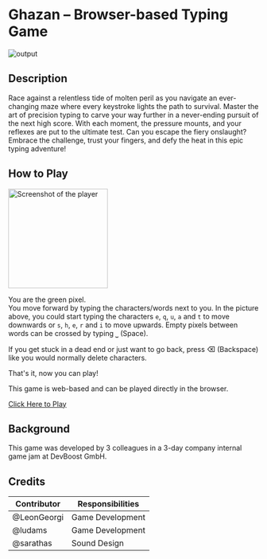 # Ghazan – Browser-based Typing Game

![output](https://github.com/user-attachments/assets/98006cf4-1363-46c2-b115-358236443b31)


## Description

Race against a relentless tide of molten peril as you navigate an ever-changing maze where every keystroke lights the
path to survival. Master the art of precision typing to carve your way further in a never-ending pursuit of the next
high score. With each moment, the pressure mounts, and your reflexes are put to the ultimate test. Can you escape the
fiery onslaught? Embrace the challenge, trust your fingers, and defy the heat in this epic typing adventure!

## How to Play

<img width="200" alt="Screenshot of the player" src="https://github.com/user-attachments/assets/df5e36d9-9627-48be-91d1-83a53bad2707" />


You are the green pixel.\
You move forward by typing the characters/words next to you. In the picture above, you could start typing the characters `e`, `q`, `u`, `a` and `t` to move downwards or `s`, `h`, `e`, `r` and `i` to move upwards.
Empty pixels between words can be crossed by typing ⎵ (Space).

If you get stuck in a dead end or just want to go back, press ⌫ (Backspace) like you would normally delete characters.

That's it, now you can play!

This game is web-based and can be played directly in the browser.

[Click Here to Play](https://ludams.github.io/ghazan/)

## Background

This game was developed by 3 colleagues in a 3-day company internal game jam at DevBoost GmbH.

## Credits

| Contributor | Responsibilities |
|-------------|------------------|
| @LeonGeorgi | Game Development |
| @ludams     | Game Development |
| @sarathas   | Sound Design     |
